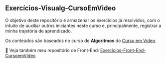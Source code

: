 ## Exercícios-Visualg-CursoEmVideo

O objetivo deste repositório é armazenar os exercícios já resolvidos, com o intuito de auxiliar outros iniciantes neste curso e, principalmente, registrar a minha trajetória de aprendizado.

Os conteúdos são baseados no curso de **Algoritmos** do [Curso em Vídeo](https://www.cursoemvideo.com/).

🔗 Veja também meu repositório de Front-End: [Exercícios-Front-End-CursoemVídeo](https://github.com/Paulohpr/Exercicios-FrontEnd-CursoEmVideo)
